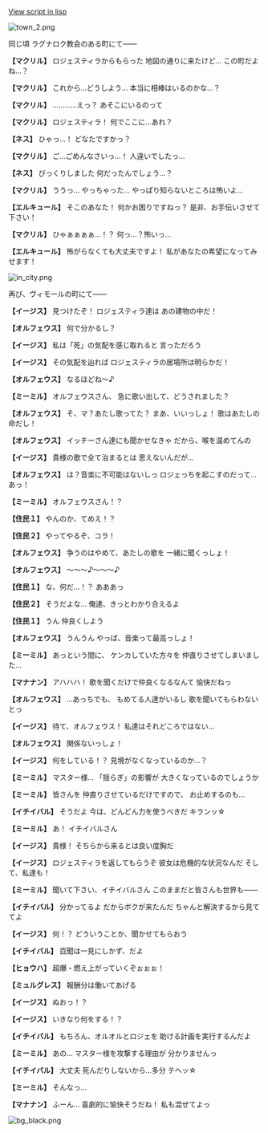[View script in lisp](../scripts/202292131.txt)

![town_2.png](../images/backgrounds/town_2.png)

同じ頃
ラグナロク教会のある町にて――

**【マクリル】**
ロジェスティラからもらった
地図の通りに来たけど…
この町だよね…？

**【マクリル】**
これから…どうしよう…
本当に相棒はいるのかな…？

**【マクリル】**
…………えっ？
あそこにいるのって

**【マクリル】**
ロジェスティラ！
何でここに…あれ？

**【ネス】**
ひゃっ…！
どなたですかっ？

**【マクリル】**
ご…ごめんなさいっ…！
人違いでしたっ…

**【ネス】**
びっくりしました
何だったんでしょう…？

**【マクリル】**
ううっ…
やっちゃった…
やっぱり知らないところは怖いよ…

**【エルキュール】**
そこのあなた！
何かお困りですねっ？
是非、お手伝いさせて下さい！

**【マクリル】**
ひゃぁぁぁぁ…！？
何っ…？怖いっ…

**【エルキュール】**
怖がらなくても大丈夫ですよ！
私があなたの希望になってみせます！

![in_city.png](../images/backgrounds/in_city.png)

再び、ヴィモールの町にて――

**【イージス】**
見つけたぞ！
ロジェスティラ達は
あの建物の中だ！

**【オルフェウス】**
何で分かるし？

**【イージス】**
私は「死」の気配を感じ取れると
言っただろう

**【イージス】**
その気配を辿れば
ロジェスティラの居場所は明らかだ！

**【オルフェウス】**
なるほどね～♪

**【ミーミル】**
オルフェウスさん、
急に歌い出して、どうされました？

**【オルフェウス】**
そ、マ？あたし歌ってた？
まあ、いいっしょ！
歌はあたしの命だし！

**【オルフェウス】**
イッチーさん達にも聞かせなきゃ
だから、喉を温めてんの

**【イージス】**
貴様の歌で全て治まるとは
思えないんだが…

**【オルフェウス】**
は？音楽に不可能はないしっ
ロジェっちを起こすのだって…
あっ！

**【ミーミル】**
オルフェウスさん！？

**【住民１】**
やんのか、てめえ！？

**【住民２】**
やってやるぞ、コラ！

**【オルフェウス】**
争うのはやめて、あたしの歌を
一緒に聞くっしょ！

**【オルフェウス】**
～～～♪～～～♪

**【住民１】**
な、何だ…！？
あああっ

**【住民２】**
そうだよな…
俺達、きっとわかり合えるよ

**【住民１】**
うん
仲良くしよう

**【オルフェウス】**
うんうん
やっぱ、音楽って最高っしょ！

**【ミーミル】**
あっという間に、
ケンカしていた方々を
仲直りさせてしまいました…

**【マナナン】**
アハハハ！
歌を聞くだけで仲良くなるなんて
愉快だねっ

**【オルフェウス】**
…あっちでも、
もめてる人達がいるし
歌を聞いてもらわないとっ

**【イージス】**
待て、オルフェウス！
私達はそれどころではない…

**【オルフェウス】**
関係ないっしょ！

**【イージス】**
何をしている！？
見境がなくなっているのか…？

**【ミーミル】**
マスター様…
「揺らぎ」の影響が
大きくなっているのでしょうか

**【ミーミル】**
皆さんを
仲直りさせているだけですので、
お止めするのも…

**【イチイバル】**
そうだよ
今は、どんどん力を使うべきだ
キランッ☆

**【ミーミル】**
あ！
イチイバルさん

**【イージス】**
貴様！
そちらから来るとは良い度胸だ

**【イージス】**
ロジェスティラを返してもらうぞ
彼女は危機的な状況なんだ
そして、私達も！

**【ミーミル】**
聞いて下さい、イチイバルさん
このままだと皆さんも世界も――

**【イチイバル】**
分かってるよ
だからボクが来たんだ
ちゃんと解決するから見ててよ

**【イージス】**
何！？
どういうことか、聞かせてもらおう

**【イチイバル】**
百聞は一見にしかず、だよ

**【ヒョウハ】**
超爆・燃え上がっていくぞぉぉぉ！

**【ミュルグレス】**
報酬分は働いてあげる

**【イージス】**
ぬおっ！？

**【イージス】**
いきなり何をする！？

**【イチイバル】**
もちろん、オルオルとロジェを
助ける計画を実行するんだよ

**【ミーミル】**
あの…
マスター様を攻撃する理由が
分かりませんっ

**【イチイバル】**
大丈夫
死んだりしないから…多分
テヘッ☆

**【ミーミル】**
そんなっ…

**【マナナン】**
ふーん…
喜劇的に愉快そうだね！
私も混ぜてよっ

![bg_black.png](../images/backgrounds/bg_black.png)
